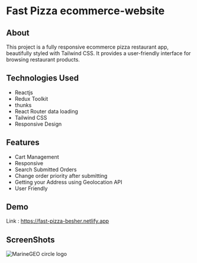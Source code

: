# Fast Pizza ecommerce-website

## About
This project is a fully responsive ecommerce pizza restaurant app,
beautifully styled with Tailwind CSS. It provides a user-friendly interface for browsing restaurant products.

## Technologies Used
* Reactjs
* Redux Toolkit
* thunks
* React Router data loading
* Tailwind CSS
* Responsive Design

## Features
* Cart Management
* Responsive
* Search Submitted Orders
* Change order priority after submitting
* Getting your Address using Geolocation API
* User Friendly

## Demo
 Link : https://fast-pizza-besher.netlify.app

## ScreenShots
![MarineGEO circle logo](C:\Users\mostafa\Desktop\Fast-Pizza\1.png")
